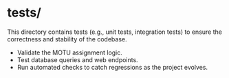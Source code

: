 # tests/

This directory contains tests (e.g., unit tests, integration tests) to ensure the correctness and stability of the codebase.

- Validate the MOTU assignment logic.
- Test database queries and web endpoints.
- Run automated checks to catch regressions as the project evolves.
